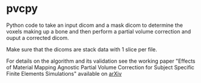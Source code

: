 # pvcpy
Python code to take an input dicom and a mask dicom to determine the voxels making up a bone and then perform a partial volume correction and ouput a corrected dicom.

Make sure that the dicoms are stack data with 1 slice per file.

For details on the algorithm and its validation see the working paper "Effects of Material Mapping Agnostic Partial Volume Correction for Subject Specific Finite Elements Simulations" available on [arXiv]([https://arxiv.org/](https://arxiv.org/abs/2309.01769)https://arxiv.org/abs/2309.01769)
